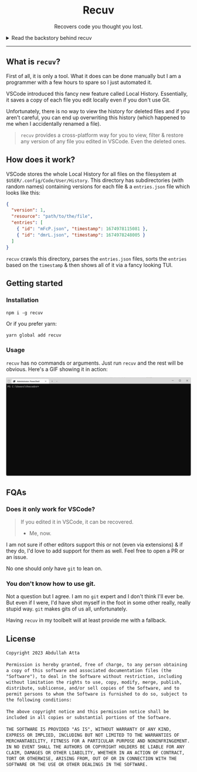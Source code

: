 <h1 align="center">Recuv</h1>

<p align="center">Recovers code you thought you lost.</p>

<details>
<summary>Read the backstory behind recuv</summary>

> January, 26th 2023
>
> 10:37 AM

I am sitting on my workstation coding away on improving desktop integration for Notesnook. Everything is going fantastic. I am creating files here and there, converting things to Typescript, deleting code & so on. All is going well.

> 11:27 AM

I remember I hadn't created a new branch for these changes. Oops. Well, no worries I can just checkout into a new branch without losing my changes...right?

A moment later, VSCode tells me I have to "Stash & Checkout". Okay. Should work if they say so.

Merge conflicts! Spend a few minutes resolving them. All looks well...but wait! Where are the rest of the files? There were 23 changes. I can only see 15.

Where are the rest of the changes? Looks like `git` only partially applied the stash. Well no worries, let's just `git reset --hard` and retry.

> 11:47 AM

The stash only contains those 15 changes. The rest are gone.

...

...

And that's how `recuv` came to be.

</details>

---

## What is `recuv`?

First of all, it is only a tool. What it does can be done manually but I am a programmer with a few hours to spare so I just automated it.

VSCode introduced this fancy new feature called Local History. Essentially, it saves a copy of each file you edit locally even if you don't use Git.

Unfortunately, there is no way to view the history for deleted files and if you aren't careful, you can end up overwriting this history (which happened to me when I accidentally renamed a file).

> `recuv` provides a cross-platform way for you to view, filter & restore any version of any file you edited in VSCode. Even the deleted ones.

## How does it work?

VSCode stores the whole Local History for all files on the filesystem at `$USER/.config/Code/User/History`. This directory has subdirectories (with random names) containing versions for each file & a `entries.json` file which looks like this:

```json
{
  "version": 1,
  "resource": "path/to/the/file",
  "entries": [
    { "id": "mFcP.json", "timestamp": 1674978115081 },
    { "id": "dmrL.json", "timestamp": 1674978248005 }
  ]
}
```

`recuv` crawls this directory, parses the `entries.json` files, sorts the `entries` based on the `timestamp` & then shows all of it via a fancy looking TUI.

## Getting started

### Installation

```
npm i -g recuv
```

Or if you prefer yarn:

```
yarn global add recuv
```

### Usage

`recuv` has no commands or arguments. Just run `recuv` and the rest will be obvious. Here's a GIF showing it in action:

<img src="assets/demo.gif" width="712" />

## FQAs

### Does it only work for VSCode?

> If you edited it in VSCode, it can be recovered.
> - Me, now.

I am not sure if other editors support this or not (even via extensions) & if they do, I'd love to add support for them as well. Feel free to open a PR or an issue.

No one should _only_ have `git` to lean on.

### You don't know how to use git.

Not a question but I agree. I am no `git` expert and I don't think I'll ever be. But even if I were, I'd have shot myself in the foot in some other really, really stupid way. `git` makes gits of us all, unfortunately.

Having `recuv` in my toolbelt will at least provide me with a fallback.

## License

```
Copyright 2023 Abdullah Atta

Permission is hereby granted, free of charge, to any person obtaining a copy of this software and associated documentation files (the "Software"), to deal in the Software without restriction, including without limitation the rights to use, copy, modify, merge, publish, distribute, sublicense, and/or sell copies of the Software, and to permit persons to whom the Software is furnished to do so, subject to the following conditions:

The above copyright notice and this permission notice shall be included in all copies or substantial portions of the Software.

THE SOFTWARE IS PROVIDED "AS IS", WITHOUT WARRANTY OF ANY KIND, EXPRESS OR IMPLIED, INCLUDING BUT NOT LIMITED TO THE WARRANTIES OF MERCHANTABILITY, FITNESS FOR A PARTICULAR PURPOSE AND NONINFRINGEMENT. IN NO EVENT SHALL THE AUTHORS OR COPYRIGHT HOLDERS BE LIABLE FOR ANY CLAIM, DAMAGES OR OTHER LIABILITY, WHETHER IN AN ACTION OF CONTRACT, TORT OR OTHERWISE, ARISING FROM, OUT OF OR IN CONNECTION WITH THE SOFTWARE OR THE USE OR OTHER DEALINGS IN THE SOFTWARE.
```